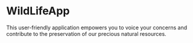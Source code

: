 # WildLifeApp
This user-friendly application empowers you to voice your concerns and contribute to the preservation of our precious natural resources.
